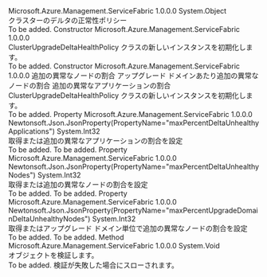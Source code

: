 <Type Name="ClusterUpgradeDeltaHealthPolicy" FullName="Microsoft.Azure.Management.ServiceFabric.Models.ClusterUpgradeDeltaHealthPolicy">
  <TypeSignature Language="C#" Value="public class ClusterUpgradeDeltaHealthPolicy" />
  <TypeSignature Language="ILAsm" Value=".class public auto ansi beforefieldinit ClusterUpgradeDeltaHealthPolicy extends System.Object" />
  <TypeSignature Language="DocId" Value="T:Microsoft.Azure.Management.ServiceFabric.Models.ClusterUpgradeDeltaHealthPolicy" />
  <TypeSignature Language="VB.NET" Value="Public Class ClusterUpgradeDeltaHealthPolicy" />
  <TypeSignature Language="F#" Value="type ClusterUpgradeDeltaHealthPolicy = class" />
  <AssemblyInfo>
    <AssemblyName>Microsoft.Azure.Management.ServiceFabric</AssemblyName>
    <AssemblyVersion>1.0.0.0</AssemblyVersion>
  </AssemblyInfo>
  <Base>
    <BaseTypeName>System.Object</BaseTypeName>
  </Base>
  <Interfaces />
  <Docs>
    <summary>
            クラスターのデルタの正常性ポリシー
            </summary>
    <remarks>To be added.</remarks>
  </Docs>
  <Members>
    <Member MemberName=".ctor">
      <MemberSignature Language="C#" Value="public ClusterUpgradeDeltaHealthPolicy ();" />
      <MemberSignature Language="ILAsm" Value=".method public hidebysig specialname rtspecialname instance void .ctor() cil managed" />
      <MemberSignature Language="DocId" Value="M:Microsoft.Azure.Management.ServiceFabric.Models.ClusterUpgradeDeltaHealthPolicy.#ctor" />
      <MemberSignature Language="VB.NET" Value="Public Sub New ()" />
      <MemberType>Constructor</MemberType>
      <AssemblyInfo>
        <AssemblyName>Microsoft.Azure.Management.ServiceFabric</AssemblyName>
        <AssemblyVersion>1.0.0.0</AssemblyVersion>
      </AssemblyInfo>
      <Parameters />
      <Docs>
        <summary>
            ClusterUpgradeDeltaHealthPolicy クラスの新しいインスタンスを初期化します。
            </summary>
        <remarks>To be added.</remarks>
      </Docs>
    </Member>
    <Member MemberName=".ctor">
      <MemberSignature Language="C#" Value="public ClusterUpgradeDeltaHealthPolicy (int maxPercentDeltaUnhealthyNodes, int maxPercentUpgradeDomainDeltaUnhealthyNodes, int maxPercentDeltaUnhealthyApplications);" />
      <MemberSignature Language="ILAsm" Value=".method public hidebysig specialname rtspecialname instance void .ctor(int32 maxPercentDeltaUnhealthyNodes, int32 maxPercentUpgradeDomainDeltaUnhealthyNodes, int32 maxPercentDeltaUnhealthyApplications) cil managed" />
      <MemberSignature Language="DocId" Value="M:Microsoft.Azure.Management.ServiceFabric.Models.ClusterUpgradeDeltaHealthPolicy.#ctor(System.Int32,System.Int32,System.Int32)" />
      <MemberSignature Language="VB.NET" Value="Public Sub New (maxPercentDeltaUnhealthyNodes As Integer, maxPercentUpgradeDomainDeltaUnhealthyNodes As Integer, maxPercentDeltaUnhealthyApplications As Integer)" />
      <MemberSignature Language="F#" Value="new Microsoft.Azure.Management.ServiceFabric.Models.ClusterUpgradeDeltaHealthPolicy : int * int * int -&gt; Microsoft.Azure.Management.ServiceFabric.Models.ClusterUpgradeDeltaHealthPolicy" Usage="new Microsoft.Azure.Management.ServiceFabric.Models.ClusterUpgradeDeltaHealthPolicy (maxPercentDeltaUnhealthyNodes, maxPercentUpgradeDomainDeltaUnhealthyNodes, maxPercentDeltaUnhealthyApplications)" />
      <MemberType>Constructor</MemberType>
      <AssemblyInfo>
        <AssemblyName>Microsoft.Azure.Management.ServiceFabric</AssemblyName>
        <AssemblyVersion>1.0.0.0</AssemblyVersion>
      </AssemblyInfo>
      <Parameters>
        <Parameter Name="maxPercentDeltaUnhealthyNodes" Type="System.Int32" />
        <Parameter Name="maxPercentUpgradeDomainDeltaUnhealthyNodes" Type="System.Int32" />
        <Parameter Name="maxPercentDeltaUnhealthyApplications" Type="System.Int32" />
      </Parameters>
      <Docs>
        <param name="maxPercentDeltaUnhealthyNodes">追加の異常なノードの割合</param>
        <param name="maxPercentUpgradeDomainDeltaUnhealthyNodes">アップグレード ドメインあたり追加の異常なノードの割合 </param>
        <param name="maxPercentDeltaUnhealthyApplications">追加の異常なアプリケーションの割合</param>
        <summary>
            ClusterUpgradeDeltaHealthPolicy クラスの新しいインスタンスを初期化します。
            </summary>
        <remarks>To be added.</remarks>
      </Docs>
    </Member>
    <Member MemberName="MaxPercentDeltaUnhealthyApplications">
      <MemberSignature Language="C#" Value="public int MaxPercentDeltaUnhealthyApplications { get; set; }" />
      <MemberSignature Language="ILAsm" Value=".property instance int32 MaxPercentDeltaUnhealthyApplications" />
      <MemberSignature Language="DocId" Value="P:Microsoft.Azure.Management.ServiceFabric.Models.ClusterUpgradeDeltaHealthPolicy.MaxPercentDeltaUnhealthyApplications" />
      <MemberSignature Language="VB.NET" Value="Public Property MaxPercentDeltaUnhealthyApplications As Integer" />
      <MemberSignature Language="F#" Value="member this.MaxPercentDeltaUnhealthyApplications : int with get, set" Usage="Microsoft.Azure.Management.ServiceFabric.Models.ClusterUpgradeDeltaHealthPolicy.MaxPercentDeltaUnhealthyApplications" />
      <MemberType>Property</MemberType>
      <AssemblyInfo>
        <AssemblyName>Microsoft.Azure.Management.ServiceFabric</AssemblyName>
        <AssemblyVersion>1.0.0.0</AssemblyVersion>
      </AssemblyInfo>
      <Attributes>
        <Attribute>
          <AttributeName>Newtonsoft.Json.JsonProperty(PropertyName="maxPercentDeltaUnhealthyApplications")</AttributeName>
        </Attribute>
      </Attributes>
      <ReturnValue>
        <ReturnType>System.Int32</ReturnType>
      </ReturnValue>
      <Docs>
        <summary>
            取得または追加の異常なアプリケーションの割合を設定
            </summary>
        <value>To be added.</value>
        <remarks>To be added.</remarks>
      </Docs>
    </Member>
    <Member MemberName="MaxPercentDeltaUnhealthyNodes">
      <MemberSignature Language="C#" Value="public int MaxPercentDeltaUnhealthyNodes { get; set; }" />
      <MemberSignature Language="ILAsm" Value=".property instance int32 MaxPercentDeltaUnhealthyNodes" />
      <MemberSignature Language="DocId" Value="P:Microsoft.Azure.Management.ServiceFabric.Models.ClusterUpgradeDeltaHealthPolicy.MaxPercentDeltaUnhealthyNodes" />
      <MemberSignature Language="VB.NET" Value="Public Property MaxPercentDeltaUnhealthyNodes As Integer" />
      <MemberSignature Language="F#" Value="member this.MaxPercentDeltaUnhealthyNodes : int with get, set" Usage="Microsoft.Azure.Management.ServiceFabric.Models.ClusterUpgradeDeltaHealthPolicy.MaxPercentDeltaUnhealthyNodes" />
      <MemberType>Property</MemberType>
      <AssemblyInfo>
        <AssemblyName>Microsoft.Azure.Management.ServiceFabric</AssemblyName>
        <AssemblyVersion>1.0.0.0</AssemblyVersion>
      </AssemblyInfo>
      <Attributes>
        <Attribute>
          <AttributeName>Newtonsoft.Json.JsonProperty(PropertyName="maxPercentDeltaUnhealthyNodes")</AttributeName>
        </Attribute>
      </Attributes>
      <ReturnValue>
        <ReturnType>System.Int32</ReturnType>
      </ReturnValue>
      <Docs>
        <summary>
            取得または追加の異常なノードの割合を設定
            </summary>
        <value>To be added.</value>
        <remarks>To be added.</remarks>
      </Docs>
    </Member>
    <Member MemberName="MaxPercentUpgradeDomainDeltaUnhealthyNodes">
      <MemberSignature Language="C#" Value="public int MaxPercentUpgradeDomainDeltaUnhealthyNodes { get; set; }" />
      <MemberSignature Language="ILAsm" Value=".property instance int32 MaxPercentUpgradeDomainDeltaUnhealthyNodes" />
      <MemberSignature Language="DocId" Value="P:Microsoft.Azure.Management.ServiceFabric.Models.ClusterUpgradeDeltaHealthPolicy.MaxPercentUpgradeDomainDeltaUnhealthyNodes" />
      <MemberSignature Language="VB.NET" Value="Public Property MaxPercentUpgradeDomainDeltaUnhealthyNodes As Integer" />
      <MemberSignature Language="F#" Value="member this.MaxPercentUpgradeDomainDeltaUnhealthyNodes : int with get, set" Usage="Microsoft.Azure.Management.ServiceFabric.Models.ClusterUpgradeDeltaHealthPolicy.MaxPercentUpgradeDomainDeltaUnhealthyNodes" />
      <MemberType>Property</MemberType>
      <AssemblyInfo>
        <AssemblyName>Microsoft.Azure.Management.ServiceFabric</AssemblyName>
        <AssemblyVersion>1.0.0.0</AssemblyVersion>
      </AssemblyInfo>
      <Attributes>
        <Attribute>
          <AttributeName>Newtonsoft.Json.JsonProperty(PropertyName="maxPercentUpgradeDomainDeltaUnhealthyNodes")</AttributeName>
        </Attribute>
      </Attributes>
      <ReturnValue>
        <ReturnType>System.Int32</ReturnType>
      </ReturnValue>
      <Docs>
        <summary>
            取得またはアップグレード ドメイン単位で追加の異常なノードの割合を設定
            </summary>
        <value>To be added.</value>
        <remarks>To be added.</remarks>
      </Docs>
    </Member>
    <Member MemberName="Validate">
      <MemberSignature Language="C#" Value="public virtual void Validate ();" />
      <MemberSignature Language="ILAsm" Value=".method public hidebysig newslot virtual instance void Validate() cil managed" />
      <MemberSignature Language="DocId" Value="M:Microsoft.Azure.Management.ServiceFabric.Models.ClusterUpgradeDeltaHealthPolicy.Validate" />
      <MemberSignature Language="VB.NET" Value="Public Overridable Sub Validate ()" />
      <MemberSignature Language="F#" Value="abstract member Validate : unit -&gt; unit&#xA;override this.Validate : unit -&gt; unit" Usage="clusterUpgradeDeltaHealthPolicy.Validate " />
      <MemberType>Method</MemberType>
      <AssemblyInfo>
        <AssemblyName>Microsoft.Azure.Management.ServiceFabric</AssemblyName>
        <AssemblyVersion>1.0.0.0</AssemblyVersion>
      </AssemblyInfo>
      <ReturnValue>
        <ReturnType>System.Void</ReturnType>
      </ReturnValue>
      <Parameters />
      <Docs>
        <summary>
            オブジェクトを検証します。
            </summary>
        <remarks>To be added.</remarks>
        <exception cref="T:Microsoft.Rest.ValidationException">
            検証が失敗した場合にスローされます。
            </exception>
      </Docs>
    </Member>
  </Members>
</Type>